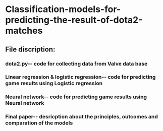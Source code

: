 # Classification-models-for-predicting-the-result-of-dota2-matches
## File discription:<br>
### dota2.py-- code for collecting data from Valve data base<br>
### Linear regression & logistic regression-- code for predicting game results using Logistic regression<br>
### Neural network-- code for predicting game results using Neural network<br>
### Final paper-- desricption about the principles, outcomes and comparation of the models 
